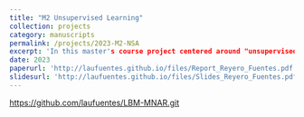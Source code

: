 ```yaml
---
title: "M2 Unsupervised Learning"
collection: projects
category: manuscripts
permalink: /projects/2023-M2-NSA
excerpt: 'In this master's course project centered around "unsupervised learning," our primary goals encompass the replication of key findings from the research paper titled "Learning from missing data with the binary latent block model." Additionally, we aim to provide a comprehensive computational overview of the Latent Block Model (LBM) tailored for Missing Not at Random (MNAR) scenarios.'
date: 2023
paperurl: 'http://laufuentes.github.io/files/Report_Reyero_Fuentes.pdf'
slidesurl: 'http://laufuentes.github.io/files/Slides_Reyero_Fuentes.pdf'
---
```


https://github.com/laufuentes/LBM-MNAR.git